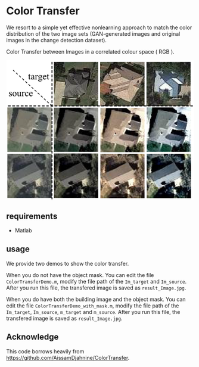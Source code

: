 # Color Transfer

We resort to a simple yet effective nonlearning approach to match the color distribution of the two image sets (GAN-generated images and original images in the change detection dataset).

Color Transfer between Images in a correlated colour space ( RGB ).

![color_transfer](./images/color_transfer.png)

## requirements

- Matlab

## usage

We provide two demos to show the color transfer. 

When you do not have the object mask. You can edit the file `ColorTransferDemo.m`, modify the file path of the `Im_target` and `Im_source`. After you run this file, the transfered image is saved as `result_Image.jpg`.

When you do have both the building image and the object mask. You can edit the file `ColorTransferDemo_with_mask.m`, modify the file path of the `Im_target`, `Im_source`, `m_target` and `m_source`. After you run this file, the transfered image is saved as `result_Image.jpg`.

## Acknowledge 

This code borrows heavily from https://github.com/AissamDjahnine/ColorTransfer. 
